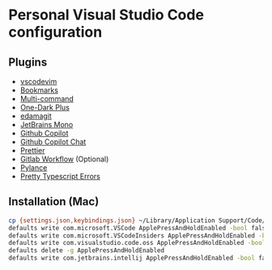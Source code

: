 # Personal Visual Studio Code configuration

## Plugins

- [vscodevim](https://marketplace.visualstudio.com/items?itemName=vscodevim.vim)
- [Bookmarks](https://marketplace.visualstudio.com/items?itemName=alefragnani.Bookmarks)
- [Multi-command](https://marketplace.visualstudio.com/items?itemName=ryuta46.multi-command)
- [One-Dark Plus](https://marketplace.visualstudio.com/items?itemName=zhuangtongfa.Material-theme)
- [edamagit](https://marketplace.visualstudio.com/items?itemName=kahole.magit)
- [JetBrains Mono](https://www.jetbrains.com/lp/mono/)
- [Github Copilot](https://marketplace.visualstudio.com/items?itemName=GitHub.copilot)
- [Github Copilot Chat](https://marketplace.visualstudio.com/items?itemName=GitHub.copilot-chat)
- [Prettier](https://marketplace.visualstudio.com/items?itemName=esbenp.prettier-vscode)
- [Gitlab Workflow](https://marketplace.visualstudio.com/items?itemName=GitLab.gitlab-workflow) (Optional)
- [Pylance](https://marketplace.visualstudio.com/items?itemName=ms-python.python)
- [Pretty Typescript Errors](https://marketplace.visualstudio.com/items?itemName=yoavbls.pretty-ts-errors)

## Installation (Mac)

```sh
cp {settings.json,keybindings.json} ~/Library/Application Support/Code/User
defaults write com.microsoft.VSCode ApplePressAndHoldEnabled -bool false         # For VS Code
defaults write com.microsoft.VSCodeInsiders ApplePressAndHoldEnabled -bool false # For VS Code Insider
defaults write com.visualstudio.code.oss ApplePressAndHoldEnabled -bool false    # For VS Codium
defaults delete -g ApplePressAndHoldEnabled                                      # If necessary, reset global default
defaults write com.jetbrains.intellij ApplePressAndHoldEnabled -bool false       # ideaVim, if necessary
```
